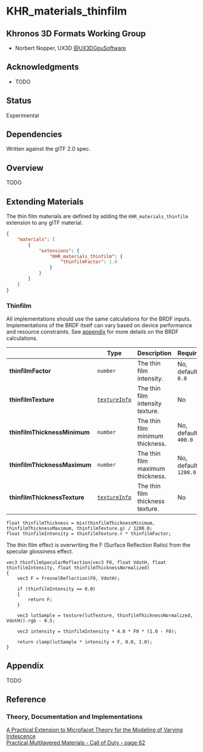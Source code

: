 # KHR\_materials\_thinfilm

## Khronos 3D Formats Working Group

* Norbert Nopper, UX3D [@UX3DGpuSoftware](https://twitter.com/UX3DGpuSoftware)

## Acknowledgments

* TODO

## Status

Experimental

## Dependencies

Written against the glTF 2.0 spec.

## Overview

TODO  

## Extending Materials

The thin film materials are defined by adding the `KHR_materials_thinfilm` extension to any glTF material. 

```json
{
    "materials": [
        {
            "extensions": {
                "KHR_materials_thinfilm": {
                    "thinfilmFactor": 1.0
                }
            }
        }
    ]
}
```

### Thinfilm

All implementations should use the same calculations for the BRDF inputs. Implementations of the BRDF itself can vary based on device performance and resource constraints. See [appendix](/specification/2.0/README.md#appendix-b-brdf-implementation) for more details on the BRDF calculations.

|                             | Type                                                                | Description                      | Required              |
|-----------------------------|---------------------------------------------------------------------|----------------------------------|-----------------------|
|**thinfilmFactor**           | `number`                                                            | The thin film intensity.         | No, default: `0.0`    |
|**thinfilmTexture**          | [`textureInfo`](/specification/2.0/README.md#reference-textureInfo) | The thin film intensity texture. | No                    |
|**thinfilmThicknessMinimum** | `number`                                                            | The thin film minimum thickness. | No, default: `400.0`  |
|**thinfilmThicknessMaximum** | `number`                                                            | The thin film maximum thickness. | No, default: `1200.0` |
|**thinfilmThicknessTexture** | [`textureInfo`](/specification/2.0/README.md#reference-textureInfo) | The thin film thickness texture. | No                    |

```
float thinfilmThickness = mix(thinfilmThicknessMinimum, thinfilmThicknessMaximum, thinfilmTexture.g) / 1200.0;
float thinfilmIntensity = thinfilmTexture.r * thinfilmFactor;
```

The thin film effect is overwriting the F (Surface Reflection Ratio) from the specular glossiness effect.
```
vec3 thinfilmSpecularReflection(vec3 F0, float VdotH, float thinfilmIntensity, float thinfilmThicknessNormalized)
{
    vec3 F = fresnelReflection(F0, VdotH);

    if (thinfilmIntensity == 0.0)
    {
        return F;
    }

    vec3 lutSample = texture(lutTexture, thinfilmThicknessNormalized, VdotH)).rgb - 0.5;

	vec3 intensity = thinfilmIntensity * 4.0 * F0 * (1.0 - F0);
	
	return clamp(lutSample * intensity + F, 0.0, 1.0);    
}
```


## Appendix

TODO

## Reference

### Theory, Documentation and Implementations

[A Practical Extension to Microfacet Theory for the Modeling of Varying Iridescence](https://belcour.github.io/blog/research/2017/05/01/brdf-thin-film.html)  
[Practical Multilayered Materials - Call of Duty - page 62](https://blog.selfshadow.com/publications/s2017-shading-course/drobot/s2017_pbs_multilayered.pdf)  